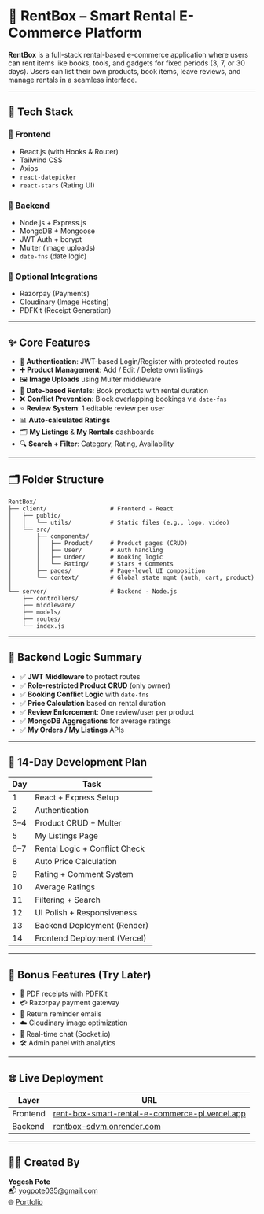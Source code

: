 # 🛒 RentBox – Smart Rental E-Commerce Platform

**RentBox** is a full-stack rental-based e-commerce application where users can rent items like books, tools, and gadgets for fixed periods (3, 7, or 30 days). Users can list their own products, book items, leave reviews, and manage rentals in a seamless interface.

---

## 🚀 Tech Stack

### 🔧 Frontend
- React.js (with Hooks & Router)
- Tailwind CSS
- Axios
- `react-datepicker`
- `react-stars` (Rating UI)

### 🔩 Backend
- Node.js + Express.js
- MongoDB + Mongoose
- JWT Auth + bcrypt
- Multer (image uploads)
- `date-fns` (date logic)

### 🧩 Optional Integrations
- Razorpay (Payments)
- Cloudinary (Image Hosting)
- PDFKit (Receipt Generation)

---

## ✨ Core Features

- 🔐 **Authentication**: JWT-based Login/Register with protected routes  
- ➕ **Product Management**: Add / Edit / Delete own listings  
- 🖼️ **Image Uploads** using Multer middleware  
- 📆 **Date-based Rentals**: Book products with rental duration  
- ❌ **Conflict Prevention**: Block overlapping bookings via `date-fns`  
- ⭐ **Review System**: 1 editable review per user  
- 📊 **Auto-calculated Ratings**  
- 🗂️ **My Listings** & **My Rentals** dashboards  
- 🔍 **Search + Filter**: Category, Rating, Availability  

---

## 🗂️ Folder Structure

```
RentBox/
├── client/                  # Frontend - React
│   ├── public/             
│   │   └── utils/           # Static files (e.g., logo, video)
│   └── src/
│       ├── components/
│       │   ├── Product/     # Product pages (CRUD)
│       │   ├── User/        # Auth handling
│       │   ├── Order/       # Booking logic
│       │   └── Rating/      # Stars + Comments
│       ├── pages/           # Page-level UI composition
│       └── context/         # Global state mgmt (auth, cart, product)
│
└── server/                  # Backend - Node.js
    ├── controllers/
    ├── middleware/
    ├── models/
    ├── routes/
    └── index.js
```

---

## 🔁 Backend Logic Summary

- ✅ **JWT Middleware** to protect routes
- ✅ **Role-restricted Product CRUD** (only owner)
- ✅ **Booking Conflict Logic** with `date-fns`
- ✅ **Price Calculation** based on rental duration
- ✅ **Review Enforcement**: One review/user per product
- ✅ **MongoDB Aggregations** for average ratings
- ✅ **My Orders / My Listings** APIs

---

## 📅 14-Day Development Plan

| Day | Task |
|-----|------|
| 1   | React + Express Setup |
| 2   | Authentication |
| 3–4 | Product CRUD + Multer |
| 5   | My Listings Page |
| 6–7 | Rental Logic + Conflict Check |
| 8   | Auto Price Calculation |
| 9   | Rating + Comment System |
| 10  | Average Ratings |
| 11  | Filtering + Search |
| 12  | UI Polish + Responsiveness |
| 13  | Backend Deployment (Render) |
| 14  | Frontend Deployment (Vercel) |

---

## 🎁 Bonus Features (Try Later)

- 🧾 PDF receipts with PDFKit  
- 💳 Razorpay payment gateway  
- 📧 Return reminder emails  
- ☁️ Cloudinary image optimization  
- 💬 Real-time chat (Socket.io)  
- 🛠 Admin panel with analytics  

---

## 🌐 Live Deployment

| Layer     | URL |
|-----------|-----|
| Frontend  | [rent-box-smart-rental-e-commerce-pl.vercel.app](https://rent-box-smart-rental-e-commerce-pl.vercel.app) |
| Backend   | [rentbox-sdvm.onrender.com](https://rentbox-sdvm.onrender.com) |

---

## 👨‍💻 Created By

**Yogesh Pote**  
📬 [yogpote035@gmail.com](mailto:yogpote035@gmail.com)  
🌐 [Portfolio](https://yogpote035.github.io/Portfolio-Website/)  

